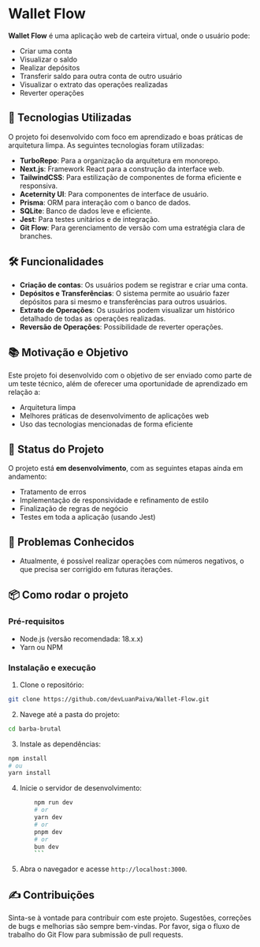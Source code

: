 # Wallet Flow

**Wallet Flow** é uma aplicação web de carteira virtual, onde o usuário pode:

- Criar uma conta
- Visualizar o saldo
- Realizar depósitos
- Transferir saldo para outra conta de outro usuário
- Visualizar o extrato das operações realizadas
- Reverter operações

## 🚀 Tecnologias Utilizadas

O projeto foi desenvolvido com foco em aprendizado e boas práticas de arquitetura limpa. As seguintes tecnologias foram utilizadas:

- **TurboRepo**: Para a organização da arquitetura em monorepo.
- **Next.js**: Framework React para a construção da interface web.
- **TailwindCSS**: Para estilização de componentes de forma eficiente e responsiva.
- **Aceternity UI**: Para componentes de interface de usuário.
- **Prisma**: ORM para interação com o banco de dados.
- **SQLite**: Banco de dados leve e eficiente.
- **Jest**: Para testes unitários e de integração.
- **Git Flow**: Para gerenciamento de versão com uma estratégia clara de branches.

## 🛠️ Funcionalidades

- **Criação de contas**: Os usuários podem se registrar e criar uma conta.
- **Depósitos e Transferências**: O sistema permite ao usuário fazer depósitos para si mesmo e transferências para outros usuários.
- **Extrato de Operações**: Os usuários podem visualizar um histórico detalhado de todas as operações realizadas.
- **Reversão de Operações**: Possibilidade de reverter operações.

## 📚 Motivação e Objetivo

Este projeto foi desenvolvido com o objetivo de ser enviado como parte de um teste técnico, além de oferecer uma oportunidade de aprendizado em relação a:

- Arquitetura limpa
- Melhores práticas de desenvolvimento de aplicações web
- Uso das tecnologias mencionadas de forma eficiente

## 🚧 Status do Projeto

O projeto está **em desenvolvimento**, com as seguintes etapas ainda em andamento:

- Tratamento de erros
- Implementação de responsividade e refinamento de estilo
- Finalização de regras de negócio
- Testes em toda a aplicação (usando Jest)

## 🐞 Problemas Conhecidos

- Atualmente, é possível realizar operações com números negativos, o que precisa ser corrigido em futuras iterações.

## 📦 Como rodar o projeto

### Pré-requisitos

- Node.js (versão recomendada: 18.x.x)
- Yarn ou NPM

### Instalação e execução
1. Clone o repositório:
```sh
git clone https://github.com/devLuanPaiva/Wallet-Flow.git
```
2. Navege até a pasta do projeto:
```sh
cd barba-brutal
```
3. Instale as dependências:
```bash
npm install
# ou 
yarn install
```
4. Inicie o servidor de desenvolvimento:

    ```bash
        npm run dev
        # or
        yarn dev
        # or
        pnpm dev
        # or
        bun dev
        ```
5. Abra o navegador e acesse `http://localhost:3000`.

## ✍️ Contribuições
Sinta-se à vontade para contribuir com este projeto. Sugestões, correções de bugs e melhorias são sempre bem-vindas. Por favor, siga o fluxo de trabalho do Git Flow para submissão de pull requests.
